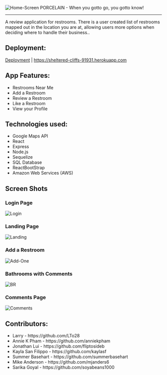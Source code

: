 ![Home-Screen](/client/src/assets/Porcelain.png)
PORCELAIN - When you gotto go, you gotto know!
***

A review application for restrooms. There is a user created list of restrooms mapped out in the location you are at, allowing users more options when deciding where to handle their business..

## Deployment:
[Deployment](https://sheltered-cliffs-91931.herokuapp.com/) | https://sheltered-cliffs-91931.herokuapp.com

## App Features:
<ul>
<li>Restrooms Near Me
<li>Add a Restroom
<li>Review a Restroom
<li>Like a Restroom
<li>View your Profile
 </ul>

## Technologies used:

<ul>
 <li> Google Maps API
<li>React
<li>Express
<li>Node.js
<li>Sequelize
<li>SQL Database
<li> ReactBootStrap
 <li> Amazon Web Services (AWS)

 </ul>

## Screen Shots
### Login Page
![Login](/client/src/assets/Login-Page.png)

### Landing Page
![Landing](/client/src/assets/Landing.png)

### Add a Restroom
![Add-One](/client/src/assets/Add-BR.png)

### Bathrooms with Comments
![BR](/client/src/assets/BRs.png)

### Comments Page
![Comments](/client/src/assets/Comments-Page.png)

## Contributors:
<ul>
<li> Larry - https://github.com/LTo28
<li> Annie K Pham - https://github.com/anniekpham
<li> Jonathan Lui - https://github.com/fliptosideb
<li> Kayla San Filippo - https://github.com/kaylasf
<li> Summer Basehart - https://github.com/summerbasehart
<li> Mike Anderson - https://github.com/mjanders6
<li> Sarika Goyal - https://github.com/soyabeans1000
</ul>


